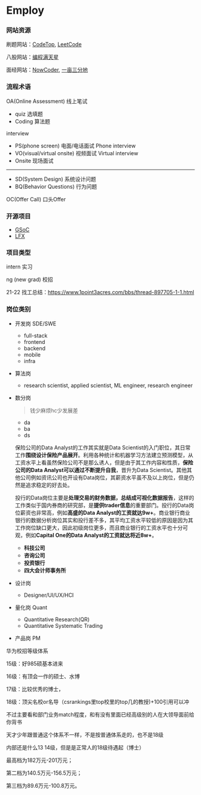# Employ

### 网站资源

刷题网站：[CodeTop](http://codetop.cc/home), [LeetCode](http://leetcode.cn)

八股网站：[编程满天星](https://itmtx.cn/question)

面经网站：[NowCoder](https://www.nowcoder.com), [一亩三分地](https://www.1point3acres.com/bbs/forum-145-1.html)

### 流程术语

OA(Online Assessment) 线上笔试

- quiz 选填题
- Coding 算法题

interview

- PS(phone screen) 电面/电话面试 Phone interview 
- VO(visual/virtual onsite) 视频面试 Virtual interview
- Onsite 现场面试

---

- SD(System Design) 系统设计问题
- BQ(Behavior Questions) 行为问题

OC(Offer Call) 口头Offer

### 开源项目

- [GSoC](https://summerofcode.withgoogle.com)
- [LFX](https://lfx.linuxfoundation.org/tools/mentorship)

### 项目类型

intern 实习

ng (new grad) 校招

21-22 找工总结：https://www.1point3acres.com/bbs/thread-897705-1-1.html

### 岗位类别

- 开发岗 SDE/SWE
  - full-stack
  - frontend
  - backend
  - mobile
  - infra
  
- 算法岗
  - research scientist, applied scientist, ML engineer, research engineer
  
- 数分岗
  
  > 钱少麻烦hc少发展差
  
  - da
  - ba
  - ds
  
  保险公司的Data Analyst的工作其实就是Data Scientist的入门职位，其日常工作**围绕设计保险产品展开**。利用各种统计和机器学习方法建立预测模型，从工资水平上看虽然保险公司不是那么诱人，但是由于其工作内容和性质，**保险公司的Data Analyst可以通过不断提升自我**，晋升为Data Scientist。其他其他公司例如资讯公司也开设有Data岗位，其薪资水平虽不及以上岗位，但是仍然是追求稳定的好去处。
  
  投行的Data岗位主要是**处理交易的财务数据，总结成可视化数据报告**，这样的工作类似于国内券商的研究部，是**提供trader信息**的重要部门。投行的Data岗位薪资也非常高，例如**高盛的Data Analyst的工资就达9w+**。商业银行商业银行的数据分析岗位其实和投行差不多，其平均工资水平较低的原因是因为其工作岗位缺口更大，因此初级岗位更多，而且商业银行的工资水平也十分可观，例如**Capital One的Data Analyst的工资就达将近8w+**。
  
  - **科技公司**
  - **咨询公司**
  - **投资银行**
  - **四大会计师事务所**
  
- 设计岗
  - Designer/UI/UX/HCI
  
- 量化岗 Quant
  - Quantitative Research(QR)
  - Quantitative Systematic Trading
  
- 产品岗 PM

华为校招等级体系

15级：好985硕基本进来

16级：有顶会一作的硕士、水博

17级：比较优秀的博士，

18级：顶尖名校or名导（csrankings里top校里的top几的教授)+100引用可以冲

不过主要看和部门业务match程度，和有没有里面已经高级别的人在大领导面前给你背书



天才少年跟普通这个体系不一样，不是按普通体系走的，也不是18级

内部还是什么13 14级，但是是正常人的18级待遇起（博士）



最高档为182万元-201万元；

第二档为140.5万元-156.5万元；

第三档为89.6万元-100.8万元。
